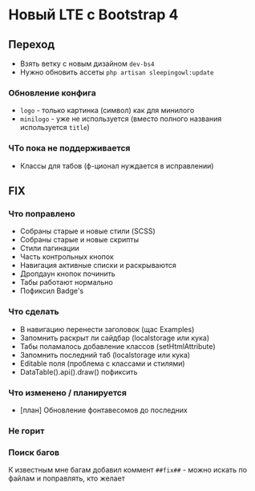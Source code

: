 # Новый LTE с Bootstrap 4

## Переход

* Взять ветку с новым дизайном `dev-bs4`
* Нужно обновить ассеты `php artisan sleepingowl:update`

### Обновление конфига
- `logo` - только картинка (символ) как для минилого
- `minilogo` - уже не используется (вместо полного названия используется `title`)

### ЧТо пока не поддерживается
- Классы для табов (ф-ционал нуждается в исправлении)


## FIX

### Что поправлено

* Собраны старые и новые стили (SCSS)
* Собраны старые и новые скрипты
* Стили пагинации
* Часть контрольных кнопок
* Навигация активные списки и раскрываются
* Дропдаун кнопок починить
* Табы работают нормально
* Пофиксил Badge's


### Что сделать

* В навигацию перенести заголовок (щас Examples)
* Запомнить раскрыт ли сайдбар (localstorage или кука)
* Табы поламалось добавление классов (setHtmlAttribute)
* Запомнить последний таб (localstorage или кука)
* Editable поля (проблема с классами и стилями)
* DataTable().api().draw() пофиксить

### Что изменено / планируется
* [план] Обновление фонтавесомов до последних

### Не горит


### Поиск багов
К известным мне багам добавил коммент `##fix##` - можно искать по файлам и поправлять, кто желает
